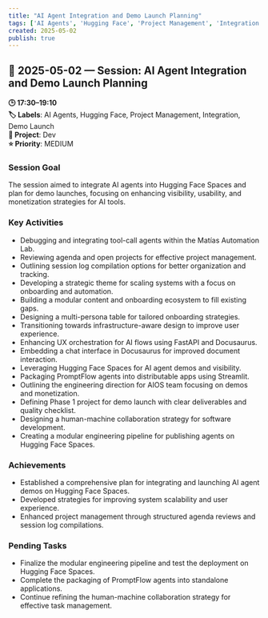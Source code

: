```yaml
---
title: "AI Agent Integration and Demo Launch Planning"
tags: ['AI Agents', 'Hugging Face', 'Project Management', 'Integration', 'Demo Launch']
created: 2025-05-02
publish: true
---
```


## 📅 2025-05-02 — Session: AI Agent Integration and Demo Launch Planning

**🕒 17:30–19:10**  
**🏷️ Labels**: AI Agents, Hugging Face, Project Management, Integration, Demo Launch  
**📂 Project**: Dev  
**⭐ Priority**: MEDIUM  


### Session Goal
The session aimed to integrate AI agents into Hugging Face Spaces and plan for demo launches, focusing on enhancing visibility, usability, and monetization strategies for AI tools.

### Key Activities
- Debugging and integrating tool-call agents within the Matías Automation Lab.
- Reviewing agenda and open projects for effective project management.
- Outlining session log compilation options for better organization and tracking.
- Developing a strategic theme for scaling systems with a focus on onboarding and automation.
- Building a modular content and onboarding ecosystem to fill existing gaps.
- Designing a multi-persona table for tailored onboarding strategies.
- Transitioning towards infrastructure-aware design to improve user experience.
- Enhancing UX orchestration for AI flows using FastAPI and Docusaurus.
- Embedding a chat interface in Docusaurus for improved document interaction.
- Leveraging Hugging Face Spaces for AI agent demos and visibility.
- Packaging PromptFlow agents into distributable apps using Streamlit.
- Outlining the engineering direction for AIOS team focusing on demos and monetization.
- Defining Phase 1 project for demo launch with clear deliverables and quality checklist.
- Designing a human-machine collaboration strategy for software development.
- Creating a modular engineering pipeline for publishing agents on Hugging Face Spaces.

### Achievements
- Established a comprehensive plan for integrating and launching AI agent demos on Hugging Face Spaces.
- Developed strategies for improving system scalability and user experience.
- Enhanced project management through structured agenda reviews and session log compilations.

### Pending Tasks
- Finalize the modular engineering pipeline and test the deployment on Hugging Face Spaces.
- Complete the packaging of PromptFlow agents into standalone applications.
- Continue refining the human-machine collaboration strategy for effective task management.
